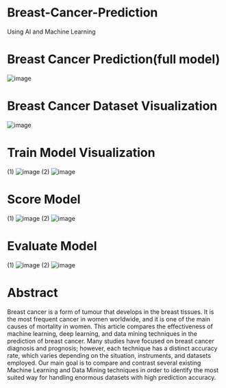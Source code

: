 # Breast-Cancer-Prediction
Using AI and Machine Learning

# Breast Cancer Prediction(full model)
![image](https://user-images.githubusercontent.com/76811872/152324080-50de6ddd-7679-4093-aed8-e2d25323e7c8.png)

# Breast Cancer Dataset Visualization
![image](https://user-images.githubusercontent.com/76811872/152324319-27490981-dbb2-416d-8d3e-617fd47de2f6.png)

# Train Model Visualization
(1)
![image](https://user-images.githubusercontent.com/76811872/152324875-98d813c7-7073-4945-a3b3-e60d02136d7b.png)
(2)
![image](https://user-images.githubusercontent.com/76811872/152325144-945e8462-b05a-4a12-a821-5a562e9b5749.png)

# Score Model
(1)
![image](https://user-images.githubusercontent.com/76811872/152325421-ec69ab90-95cb-41f8-a65c-eb6f89d811f0.png)
(2)
![image](https://user-images.githubusercontent.com/76811872/152325638-abb7d05e-5f60-4d68-85b3-c7543e328533.png)

# Evaluate Model
(1)
![image](https://user-images.githubusercontent.com/76811872/152325968-ad144677-86d3-4941-accb-d6db62d55b4d.png)
(2)
![image](https://user-images.githubusercontent.com/76811872/152326089-de3395b2-5605-4b35-891e-2ebefd1b67d1.png)

# Abstract
Breast cancer is a form of tumour that develops in the breast tissues. It is the most frequent cancer in women worldwide, and it is one of the main causes of mortality in women. This article compares the effectiveness of machine learning, deep learning, and data mining techniques in the prediction of breast cancer. Many studies have focused on breast cancer diagnosis and prognosis; however, each technique has a distinct accuracy rate, which varies depending on the situation, instruments, and datasets employed. Our main goal is to compare and contrast several existing Machine Learning and Data Mining techniques in order to identify the most suited way for handling enormous datasets with high prediction accuracy.

